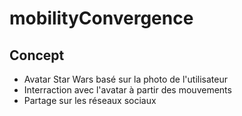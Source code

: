 # mobilityConvergence

## Concept
* Avatar Star Wars basé sur la photo de l'utilisateur
* Interraction avec l'avatar à partir des mouvements
* Partage sur les réseaux sociaux
